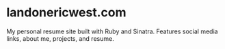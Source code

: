 landonericwest.com
==================

My personal resume site built with Ruby and Sinatra. Features social media links, about me, projects, and resume.

